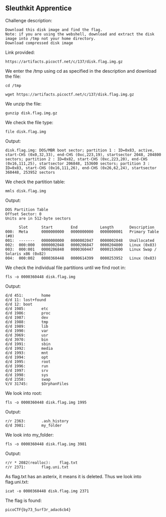 ## Sleuthkit Apprentice

Challenge description:
```
Download this disk image and find the flag.
Note: if you are using the webshell, download and extract the disk image into /tmp not your home directory.
Download compressed disk image
```
Link provided:
```
https://artifacts.picoctf.net/c/137/disk.flag.img.gz
```
We enter the /tmp using cd as specified in the description and download the file:
```
cd /tmp

wget https://artifacts.picoctf.net/c/137/disk.flag.img.gz
```

We unzip the file:
```
gunzip disk.flag.img.gz
```

We check the file type:
```
file disk.flag.img
```

Output:
```
disk.flag.img: DOS/MBR boot sector; partition 1 : ID=0x83, active, start-CHS (0x0,32,33), end-CHS (0xc,223,19), startsector 2048, 204800 sectors; partition 2 : ID=0x82, start-CHS (0xc,223,20), end-CHS (0x16,111,25), startsector 206848, 153600 sectors; partition 3 : ID=0x83, start-CHS (0x16,111,26), end-CHS (0x26,62,24), startsector 360448, 253952 sectors
```

We check the partition table:
```
mmls disk.flag.img
```

Output:
```
DOS Partition Table
Offset Sector: 0
Units are in 512-byte sectors

      Slot      Start        End          Length       Description
000:  Meta      0000000000   0000000000   0000000001   Primary Table (#0)
001:  -------   0000000000   0000002047   0000002048   Unallocated
002:  000:000   0000002048   0000206847   0000204800   Linux (0x83)
003:  000:001   0000206848   0000360447   0000153600   Linux Swap / Solaris x86 (0x82)
004:  000:002   0000360448   0000614399   0000253952   Linux (0x83)
```

We check the individual file partitions until we find root in:
```
fls -o 0000360448 disk.flag.img
```

Output:
```
d/d 451:        home
d/d 11: lost+found
d/d 12: boot
d/d 1985:       etc
d/d 1986:       proc
d/d 1987:       dev
d/d 1988:       tmp
d/d 1989:       lib
d/d 1990:       var
d/d 3969:       usr
d/d 3970:       bin
d/d 1991:       sbin
d/d 1992:       media
d/d 1993:       mnt
d/d 1994:       opt
d/d 1995:       root
d/d 1996:       run
d/d 1997:       srv
d/d 1998:       sys
d/d 2358:       swap
V/V 31745:      $OrphanFiles
```

We look into root:
```
fls -o 0000360448 disk.flag.img 1995
```

Output:
```
r/r 2363:       .ash_history
d/d 3981:       my_folder
```

We look into my_folder:
```
fls -o 0000360448 disk.flag.img 3981
```

Output:
```
r/r * 2082(realloc):    flag.txt
r/r 2371:       flag.uni.txt
```

As flag.txt has an asterix, it means it is deleted. Thus we look into flag.uni.txt:
```
icat -o 0000360448 disk.flag.img 2371
```

The flag is found:
```
picoCTF{by73_5urf3r_adac6cb4}
```
